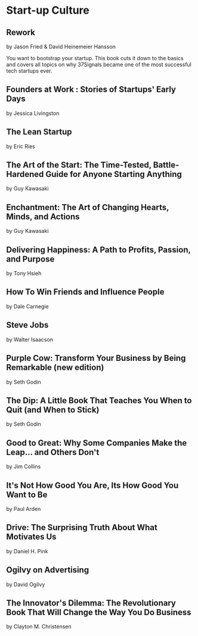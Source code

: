 # Start-up Culture

## Rework
by Jason Fried & David Heinemeier Hansson

You want to bootstrap your startup. This book cuts it down to the basics and covers all topics on why 37Signals became one of the most successful tech startups ever.

## Founders at Work : Stories of Startups' Early Days
by Jessica Livingston

## The Lean Startup
by Eric Ries

## The Art of the Start: The Time-Tested, Battle-Hardened Guide for Anyone Starting Anything
by Guy Kawasaki

## Enchantment: The Art of Changing Hearts, Minds, and Actions
by Guy Kawasaki

## Delivering Happiness: A Path to Profits, Passion, and Purpose
by Tony Hsieh

## How To Win Friends and Influence People
by Dale Carnegie

## Steve Jobs
by Walter Isaacson

## Purple Cow: Transform Your Business by Being Remarkable (new edition)
by Seth Godin

## The Dip: A Little Book That Teaches You When to Quit (and When to Stick)
by Seth Godin

## Good to Great: Why Some Companies Make the Leap... and Others Don't
by Jim Collins

## It's Not How Good You Are, Its How Good You Want to Be
by Paul Arden

## Drive: The Surprising Truth About What Motivates Us
by Daniel H. Pink

## Ogilvy on Advertising
by David Ogilvy

## The Innovator's Dilemma: The Revolutionary Book That Will Change the Way You Do Business
by Clayton M. Christensen